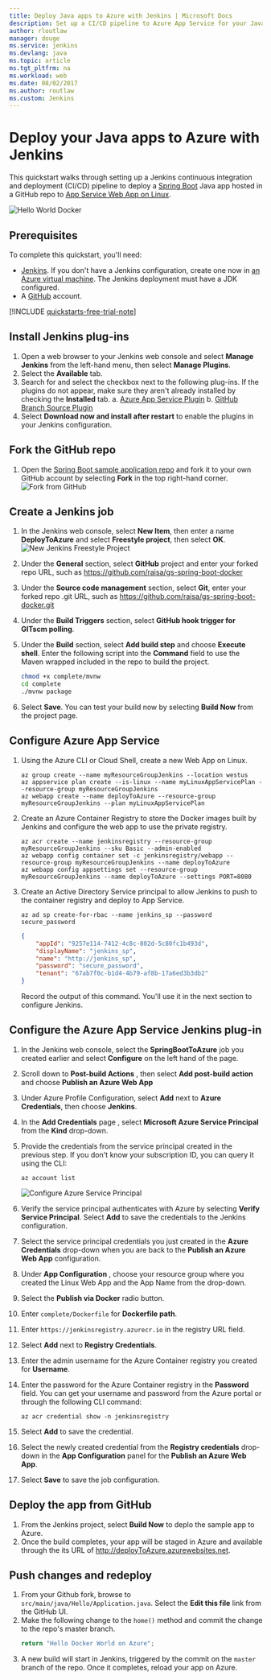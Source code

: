```yaml
---
title: Deploy Java apps to Azure with Jenkins | Microsoft Docs
description: Set up a CI/CD pipeline to Azure App Service for your Java apps using your existing Jenkins configuration.
author: rloutlaw
manager: douge
ms.service: jenkins
ms.devlang: java
ms.topic: article
ms.tgt_pltfrm: na
ms.workload: web
ms.date: 08/02/2017
ms.author: routlaw
ms.custom: Jenkins
---
```


# Deploy your Java apps to Azure with Jenkins

This quickstart walks through setting up a Jenkins continuous integration and deployment (CI/CD) pipeline to deploy a [Spring Boot](https://spring.pivotal.io) Java app hosted in a GitHub repo to [App Service Web App on Linux](/azure/app-service-web/app-service-linux-intro). 

![Hello World Docker](media/jenkins-java-quickstart/hello_docker_world.png)

## Prerequisites

To complete this quickstart, you'll need:

* [Jenkins](https://jenkins.io/). If you don't have a Jenkins configuration, create one now in [an Azure virtual machine](/azure/virtual-machines/linux/tutorial-jenkins-github-docker-cicd#create-jenkins-instance). The Jenkins deployment must have a JDK configured.
* A [GitHub](https://github.com) account.

[!INCLUDE [quickstarts-free-trial-note](../../includes/quickstarts-free-trial-note.md)]

## Install Jenkins plug-ins

1. Open a web browser to your Jenkins web console and select **Manage Jenkins** from the left-hand menu, then select **Manage Plugins**.
2. Select the **Available** tab.
3. Search for and select the checkbox next to the following plug-ins. If the plugins do not appear, make sure they aren't already installed by checking the **Installed** tab.
    a. [Azure App Service Plugin](https://plugins.jenkins.io/azure-app-service)
    b. [GitHub Branch Source Plugin](https://plugins.jenkins.io/github-branch-source)
4. Select **Download now and install after restart** to enable the plugins in your Jenkins configuration.

## Fork the GitHub repo 

1. Open the [Spring Boot sample application repo](https://github.com/spring-guides/gs-spring-boot-docker) and fork it to your own GitHub account by selecting **Fork** in the top right-hand corner.   
    ![Fork from GitHub](media/jenkins-java-quickstart/fork_github_repo.png)

## Create a Jenkins job

1. In the Jenkins web console, select **New Item**, then enter a name **DeployToAzure** and select **Freestyle project**, then select **OK**.   
    ![New Jenkins Freestyle Project](media/jenkins-java-quickstart/jenkins_freestyle.png)
2. Under the **General** section, select **GitHub** project and enter your forked repo URL, such as https://github.com/raisa/gs-spring-boot-docker
3. Under the **Source code management**  section, select **Git**, enter your forked repo .git URL, such as https://github.com/raisa/gs-spring-boot-docker.git
4. Under the **Build Triggers** section, select **GitHub hook trigger for GITscm polling**.
5. Under the **Build** section, select **Add build step** and choose **Execute shell**. Enter the following script into the **Command** field to use the Maven wrapped included in the repo to build the project.
    
    ```bash
    chmod +x complete/mvnw
    cd complete
    ./mvnw package
    ```

7. Select **Save**. You can test your build now by selecting **Build Now** from the project page.

## Configure Azure App Service 

1. Using the Azure CLI or Cloud Shell, create a new Web App on Linux.
   
    ```azurecli-interactive
    az group create --name myResourceGroupJenkins --location westus
    az appservice plan create --is-linux --name myLinuxAppServicePlan --resource-group myResourceGroupJenkins 
    az webapp create --name deployToAzure --resource-group myResourceGroupJenkins --plan myLinuxAppServicePlan
    ```

2. Create an Azure Container Registry to store the Docker images built by Jenkins and configure the web app to use the private registry.

    ```azurecli-interactive
    az acr create --name jenkinsregistry --resource-group myResourceGroupJenkins --sku Basic --admin-enabled
    az webapp config container set -c jenkinsregistry/webapp --resource-group myResourceGroupJenkins --name deployToAzure
    az webapp config appsettings set --resource-group myResourceGroupJenkins --name deployToAzure --settings PORT=8080
    ```

3. Create an Active Directory Service principal to allow Jenkins to push to the container registry and deploy to App Service.
    
    ```azurecli-interactive
    az ad sp create-for-rbac --name jenkins_sp --password secure_password
    ```

    ```json
    {
        "appId": "9257e114-7412-4c8c-802d-5c80fc1b493d",
        "displayName": "jenkins_sp",
        "name": "http://jenkins_sp",
        "password": "secure_password",
        "tenant": "67ab7f0c-b1d4-4b79-af8b-17a6ed3b3db2"
    }
    ```
 
    Record the output of this command. You'll use it in the next section to configure Jenkins.

## Configure the Azure App Service Jenkins plug-in

1. In the Jenkins web console, select the **SpringBootToAzure** job you created earlier and select **Configure** on the left hand of the page.
2. Scroll down to **Post-build Actions** , then select **Add post-build action** and choose **Publish an Azure Web App** 
3. Under Azure Profile Configuration, select **Add** next to **Azure Credentials**, then choose **Jenkins**.
4. In the **Add Credentials** page , select **Microsoft Azure Service Principal** from the **Kind** drop-down.
5. Provide the credentials from the service principal created in the previous step. If you don't know your subscription ID, you can query it using the CLI:
     
     ```azurecli-interactive
     az account list
     ```

    ![Configure Azure Service Principal](media/jenkins-java-quickstart/azure_service_principal.png)
6. Verify the service principal authenticates with Azure by selecting **Verify Service Principal**. Select **Add** to save the credentials to the Jenkins configuration.
7. Select the service principal credentials you just created in the **Azure Credentials** drop-down when you are back to the **Publish an Azure Web App** configuration.
8. Under **App Configuration** , choose your resource group where you created the Linux Web App and the App Name from the drop-down.
9. Select the **Publish via Docker** radio button.
10. Enter `complete/Dockerfile` for **Dockerfile path**.
11. Enter `https://jenkinsregistry.azurecr.io` in the registry URL field.
12. Select **Add** next to **Registry Credentials**.
13. Enter the admin username for the Azure Container registry you created for **Username**.
14. Enter the password for the Azure Container registry in the **Password** field. You can get your username and password from the Azure portal or through the following CLI command:
    ```azurecli-interactive
    az acr credential show -n jenkinsregistry
    ```
15. Select **Add** to save the credential.
16. Select the newly created credential from the **Registry credentials** drop-down in the **App Configuration** panel for the **Publish an Azure Web App**.
17. Select **Save** to save the job configuration.

## Deploy the app from GitHub

1. From the Jenkins project, select **Build Now** to deplo the sample app to Azure.
2. Once the build completes, your app will be staged in Azure and available through the its URL of http://deployToAzure.azurewebsites.net.

## Push changes and redeploy

1. From your Github fork, browse to `src/main/java/Hello/Application.java`. Select the **Edit this file** link from the GitHub UI.
2. Make the following change to the `home()` method and commit the change to the repo's master branch.
    ```java
    return "Hello Docker World on Azure";
    ```
3. A new build will start in Jenkins, triggered by the commit on the `master` branch of the repo. Once it completes, reload your app on Azure.
  

 
